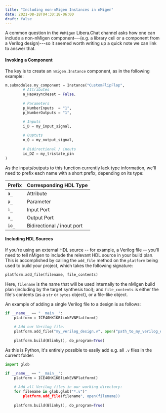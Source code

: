 ```yaml
---
title: "Including non-nMigen Instances in nMigen"
date: 2021-08-18T04:30:18-06:00
draft: false
---
```


A common question in the `#nMigen` Libera.Chat channel asks how one can include a non-nMigen component---(e.g. a library cell or a component from a Verilog design)---so it seemed worth writing up a quick note we can link to answer  that.

#### Invoking a Component

The key is to create an `nmigen.Instance` component, as in the following example:

```python
m.submodules.my_component = Instance("CustomFlipFlop",
		# Attributes
		a_HasAsyncReset = False,
		
		# Parameters
		p_NumberInputs  = "1",
		p_NumberOutputs = "1",

		# Inputs
		i_D = my_input_signal,
		
		# Ouptuts
		o_Q = my_output_signal,
		
		# Bidirectional / inouts
		io_DZ = my_tristate_pin
)
```

As the inputs/outputs to this function currently lack type information, we'll need to prefix each name with a short prefix, depending on its type:

| Prefix | Corresponding HDL Type     |
|:-------|:---------------------------|
| `a_`   | Attribute                  |
| `p_`   | Parameter                  | 
| `i_`   | Input Port                 |
| `o_`   | Output Port                |
| `io_`  | Bidirectional / inout port |

#### Including HDL Sources

If you're using an external HDL source -- for example, a Verilog file -- you'll need to tell nMigen to include the relevant HDL source in your build plan. This is accomplished by calling the `add_file` method on the `platform` being used to  build your project, which takes the following signature:

```py
platform.add_file(filename, file_contents)
```

Here, `filename` is the name that will be used internally to the nMigen build plan (including by the target synthesis tool); and `file_contents` is either the file's contents (as a `str` or `bytes` object), or a file-like object.

An example of adding a single Verilog file to a design is as follows:

```py
if __name__ == "__main__":
    platform = ICE40HX1KBlinkEVNPlatform()
    
    # Add our Verilog file.
    platform.add_file("my_verilog_design.v", open("path_to_my_verilog_design.v"))
    
    platform.build(Blinky(), do_program=True)
```

As this is Python, it's entirely possible to easily add e.g. all `.v` files in the current folder:

```py
import glob

if __name__ == "__main__":
    platform = ICE40HX1KBlinkEVNPlatform()
    
    # Add all Verilog files in our working directory:
    for filename in glob.glob("*.v")" 
        platform.add_file(filename", open(filename))
    
    platform.build(Blinky(), do_program=True)
```
